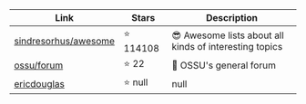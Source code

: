 | Link  | Stars   | Description
| ------------- | ------------- | ------------- |
|[sindresorhus/awesome](https://github.com/sindresorhus/awesome) | :star: 114108|😎 Awesome lists about all kinds of interesting topics|
|[ossu/forum](https://github.com/ossu/forum) | :star: 22|:speech_balloon: OSSU's general forum|
|[ericdouglas](https://github.com/ericdouglas) | :star: null|null|

